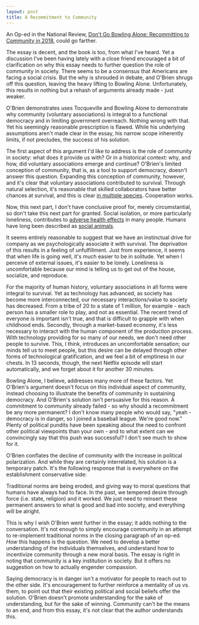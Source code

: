 ```yaml
---
layout: post
title: A Recommitment to Community
---
```

An Op-ed in the National Review, [Don’t Go Bowling Alone: Recommitting to Community in 2018](http://www.nationalreview.com/article/454956/bowling-alone-community-organizations-reinforce-democracy), could go farther. <!--excerpt-->

The essay is decent, and the book is too, from what I've heard. Yet a discussion I've been having lately with a close friend encouraged a bit of clarification on why this essay needs to further question the role of community in society. There seems to be a consensus that Americans are facing a social crisis. But the why is shrouded in debate, and O'Brien shrugs off this question, leaving the heavy lifting to Bowling Alone. Unfortunately, this results in nothing but a rehash of arguments already made - just weaker.

O'Brien demonstrates uses Tocqueville and Bowling Alone to demonstrate why community (voluntary associations) is integral to a functional democracy and in limiting government overreach. Nothing wrong with that. Yet his seemingly reasonable prescription is flawed. While his underlying assumptions aren't made clear in the essay, his narrow scope inherently limits, if not precludes, the success of his solution.

The first aspect of this argument I'd like to address is the role of community in society: what does it provide us with? Or in a historical context: why, and how, did voluntary associations emerge and continue? O'Brien's limited conception of community, that is, as a tool to support democracy, doesn't answer this question. Expanding this conception of community, however, and it's clear that voluntary associations contributed to survival. Through natural selection, it's reasonable that skilled collaborators have better chances at survival, and this is clear [in multiple species](https://www.the-scientist.com/?articles.view/articleNo/44901/title/The-Evolution-of-Cooperation/). Cooperation works. 

Now, this next part, I don't have conclusive proof for, merely circumstantial, so don't take this next part for granted. Social isolation, or more particularly loneliness, contributes to [adverse health effects](https://www.verywell.com/loneliness-causes-effects-and-treatments-2795749) in many people. Humans have long been described as [social animals](https://www.goodreads.com/quotes/183896-man-is-by-nature-a-social-animal-an-individual-who).

It seems entirely reasonable to suggest that we have an instinctual drive for company as we psychologically associate it with survival. The deprivation of this results in a feeling of unfulfillment. Just from experience, it seems that when life is going well, it's much easier to be in solitude. Yet when I perceive of external issues, it's easier to be lonely. Loneliness is uncomfortable because our mind is telling us to get out of the house, socialize, and reproduce. 

For the majority of human history, voluntary associations in all forms were integral to survival. Yet as technology has advanced, as society has become more interconnected, our necessary interactions/value to society has decreased. From a tribe of 20 to a state of 1 million, for example - each person has a smaller role to play, and not as essential. The recent trend of everyone is important isn't true, and that is difficult to grapple with when childhood ends. Secondly, through a market-based economy, it's less necessary to interact with the human component of the production process. With technology providing for so many of our needs, we don't need other people to survive. This, I think, introduces an uncomfortable sensation; our minds tell us to meet people, but this desire can be delayed through other forms of technological gratification, and we feel a bit of emptiness in our chests. In 13 seconds, though, the next Netflix episode will start automatically, and we forget about it for another 30 minutes.

Bowling Alone, I believe, addresses many more of these factors. Yet O'Brien's argument doesn't focus on this individual aspect of community, instead choosing to illustrate the benefits of community in sustaining democracy. And O'Brien's solution isn't persuasive for this reason. A commitment to community already failed - so why should a recommitment be any more permanent? I don't know many people who would say, "yeah - democracy is in danger, so I joined a baseball league. We're good now." Plenty of political pundits have been speaking about the need to confront other political viewpoints than your own - and to what extent can we convincingly say that this push was successful? I don't see much to show for it. 

O'Brien conflates the decline of community with the increase in political polarization. And while they are certainly interrelated, his solution is a temporary patch. It's the following response that is everywhere on the establishment conservative side: 

Traditional norms are being eroded, and giving way to moral questions that humans have always had to face. In the past, we tempered desire through force (i.e. state, religion) and it worked. We just need to reinsert these permanent answers to what is good and bad into society, and everything will be alright. 

This is why I wish O'Brien went further in the essay; it adds nothing to the conversation. It's not enough to simply encourage community in an attempt to re-implement traditional norms in the closing paragraph of an op-ed. *How* this happens is the question. We need to develop a better understanding of the individuals themselves, and understand how to incentivize community through a new moral basis. The essay is right in noting that community is a key institution in society. But it offers no suggestion on how to actually engender compassion.

Saying democracy is in danger isn't a motivator for people to reach out to the other side. It's encouragement to further reinforce a mentality of us vs. them, to point out that their existing political and social beliefs offer the solution. O'Brien doesn't promote understanding for the sake of understanding, but for the sake of winning. Community can't be the means to an end, and from this essay, it's not clear that the author understands this.
